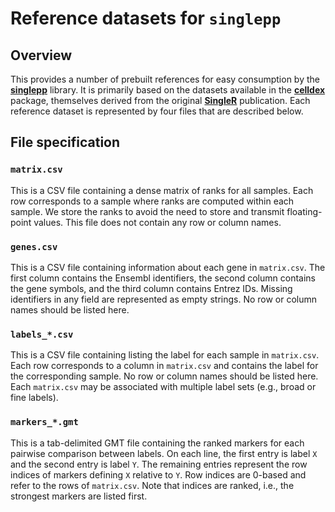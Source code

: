 # Reference datasets for `singlepp`

## Overview

This provides a number of prebuilt references for easy consumption by the [**singlepp**](https://github.com/LTLA/singlepp) library.
It is primarily based on the datasets available in the [**celldex**](https://bioconductor.org/packages/celldex) package,
themselves derived from the original [**SingleR**](https://bioconductor.org/packages/SingleR) publication.
Each reference dataset is represented by four files that are described below.

## File specification

### `matrix.csv`

This is a CSV file containing a dense matrix of ranks for all samples.
Each row corresponds to a sample where ranks are computed within each sample.
We store the ranks to avoid the need to store and transmit floating-point values.
This file does not contain any row or column names.

### `genes.csv`

This is a CSV file containing information about each gene in `matrix.csv`.
The first column contains the Ensembl identifiers, the second column contains the gene symbols, and the third column contains Entrez IDs.
Missing identifiers in any field are represented as empty strings.
No row or column names should be listed here.

### `labels_*.csv`

This is a CSV file containing listing the label for each sample in `matrix.csv`.
Each row corresponds to a column in `matrix.csv` and contains the label for the corresponding sample.
No row or column names should be listed here.
Each `matrix.csv` may be associated with multiple label sets (e.g., broad or fine labels).

### `markers_*.gmt`

This is a tab-delimited GMT file containing the ranked markers for each pairwise comparison between labels.
On each line, the first entry is label `X` and the second entry is label `Y`.
The remaining entries represent the row indices of markers defining `X` relative to `Y`.
Row indices are 0-based and refer to the rows of `matrix.csv`.
Note that indices are ranked, i.e., the strongest markers are listed first.

